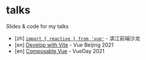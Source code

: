 # talks

Slides &amp; code for my talks

- [zh] [`import { reactive } from 'vue'`](./2020-09-26) - 滨江前端沙龙
- [en] [Develop with Vite](./2021-03-28) - Vue Beijing 2021
- [en] [Composable Vue](./2021-04-29) - VueDay 2021
